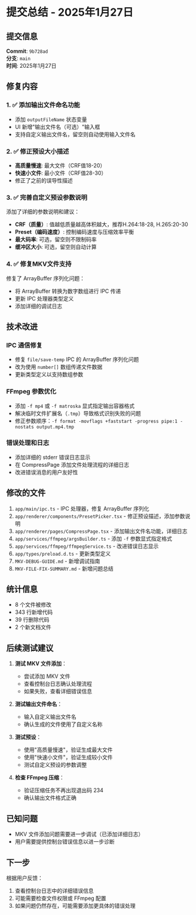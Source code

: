 # 提交总结 - 2025年1月27日

## 提交信息
**Commit**: `9b728ad`  
**分支**: `main`  
**时间**: 2025年1月27日

## 修复内容

### 1. ✅ 添加输出文件命名功能
- 添加 `outputFileName` 状态变量
- UI 新增"输出文件名（可选）"输入框
- 支持自定义输出文件名，留空则自动使用输入文件名

### 2. ✅ 修正预设大小描述
- **高质量慢速**: 最大文件（CRF值18-20）
- **快速小文件**: 最小文件（CRF值28-30）
- 修正了之前的误导性描述

### 3. ✅ 完善自定义预设参数说明
添加了详细的参数说明和建议：
- **CRF（质量）**: 值越低质量越高体积越大，推荐H.264:18-28, H.265:20-30
- **Preset（编码速度）**: 控制编码速度与压缩效率平衡
- **最大码率**: 可选，留空则不限制码率
- **缓冲区大小**: 可选，留空则自动计算

### 4. ✅ 修复MKV文件支持
修复了 ArrayBuffer 序列化问题：
- 将 ArrayBuffer 转换为数字数组进行 IPC 传递
- 更新 IPC 处理器类型定义
- 添加详细的调试日志

## 技术改进

### IPC 通信修复
- 修复 `file/save-temp` IPC 的 ArrayBuffer 序列化问题
- 改为使用 `number[]` 数组传递文件数据
- 更新类型定义以支持数组参数

### FFmpeg 参数优化
- 添加 `-f mp4` 或 `-f matroska` 显式指定输出容器格式
- 解决临时文件扩展名（`.tmp`）导致格式识别失败的问题
- 修正参数顺序：`-f format -movflags +faststart -progress pipe:1 -nostats output.mp4.tmp`

### 错误处理和日志
- 添加详细的 stderr 错误日志显示
- 在 CompressPage 添加文件处理流程的详细日志
- 改进错误消息的用户友好性

## 修改的文件

1. `app/main/ipc.ts` - IPC 处理器，修复 ArrayBuffer 序列化
2. `app/renderer/components/PresetPicker.tsx` - 修正预设描述，添加参数说明
3. `app/renderer/pages/CompressPage.tsx` - 添加输出文件名功能，详细日志
4. `app/services/ffmpeg/argsBuilder.ts` - 添加 `-f` 参数显式指定格式
5. `app/services/ffmpeg/ffmpegService.ts` - 改进错误日志显示
6. `app/types/preload.d.ts` - 更新类型定义
7. `MKV-DEBUG-GUIDE.md` - 新增调试指南
8. `MKV-FILE-FIX-SUMMARY.md` - 新增问题总结

## 统计信息
- 8 个文件被修改
- 343 行新增代码
- 39 行删除代码
- 2 个新文档文件

## 后续测试建议

1. **测试 MKV 文件添加**：
   - 尝试添加 MKV 文件
   - 查看控制台日志确认处理流程
   - 如果失败，查看详细错误信息

2. **测试输出文件命名**：
   - 输入自定义输出文件名
   - 确认生成的文件使用了自定义名称

3. **测试预设**：
   - 使用"高质量慢速"，验证生成最大文件
   - 使用"快速小文件"，验证生成较小文件
   - 测试自定义预设的参数调整

4. **检查 FFmpeg 压缩**：
   - 验证压缩任务不再出现退出码 234
   - 确认输出文件格式正确

## 已知问题

- MKV 文件添加问题需要进一步调试（已添加详细日志）
- 用户需要提供控制台错误信息以进一步诊断

## 下一步

根据用户反馈：
1. 查看控制台日志中的详细错误信息
2. 可能需要检查文件权限或 FFmpeg 配置
3. 如果问题仍然存在，可能需要添加更具体的错误处理
